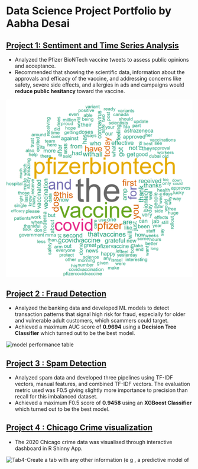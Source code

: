# Data Science Project Portfolio by Aabha Desai

## [Project 1: Sentiment and Time Series Analysis](https://github.com/AabhaD/Sentiment-and-Time-Series-Analysis)

* Analyzed the Pfizer BioNTech vaccine tweets to assess public opinions and acceptance.
* Recommended that showing the scientific data, information about the approvals and efficacy of the vaccine, and addressing concerns like safety, severe side effects, and allergies in ads and campaigns would **reduce public hesitancy** toward the vaccine.

![Positive Sentiment Tweet wordcloud](https://github.com/AabhaD/Aabha-Portfolio/blob/main/Images/positive%20sentiment%20tweets.png)

## [Project 2 : Fraud Detection](https://github.com/AabhaD/Fraud-Detection)
* Analyzed the banking data and developed ML models to detect transaction patterns that signal high risk for fraud, especially for older and vulnerable adult
customers, which scammers could target.
* Achieved a maximum AUC score of **0.9694** using a **Decision Tree Classifier** which turned out to be the best model.

![model performance table](https://user-images.githubusercontent.com/77465643/198723124-c127c971-5819-40ab-9a39-4321f7f3ab73.png)



## [Project 3 : Spam Detection](https://github.com/AabhaD/Spam-Detection)
* Analyzed spam data and developed three pipelines using TF-IDF vectors, manual features, and combined TF-IDF vectors. The evaluation metric used was
F0.5 giving slightly more importance to precision than recall for this imbalanced dataset.
* Achieved a maximum F0.5 score of **0.9458** using an **XGBoost Classifier** which turned out to be the best model.


## [Project 4 : Chicago Crime visualization](https://github.com/AabhaD/ShinyApp-visualization-for-Chicago-crime)
* The 2020 Chicago crime data was visualised through interactive dashboard in R Shinny App.

![Tab4-Create a tab with any other information (e g , a predictive model of](https://user-images.githubusercontent.com/77465643/198723038-45aa7d6a-b923-4988-974f-27b503c93727.png)

